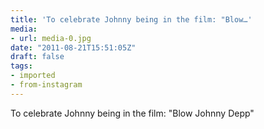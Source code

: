 ```yaml
---
title: 'To celebrate Johnny being in the film: "Blow…'
media:
- url: media-0.jpg
date: "2011-08-21T15:51:05Z"
draft: false
tags:
- imported
- from-instagram
---
```

To celebrate Johnny being in the film: "Blow Johnny Depp"
